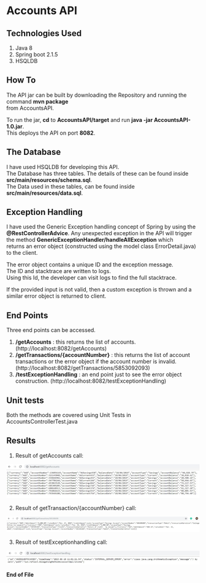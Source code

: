 Accounts API
============

## Technologies Used ##
1. Java 8
2. Spring boot 2.1.5
3. HSQLDB

## How To ##
The API jar can be built by downloading the Repository and running the command **mvn package**  
from AccountsAPI.

To run the jar, **cd** to **AccountsAPI/target** and run **java -jar AccountsAPI-1.0.jar**.  
This deploys the API on port **8082**.

## The Database ##

I have used HSQLDB for developing this API.  
The Database has three tables. The details of these can be found inside **src/main/resources/schema.sql**.  
The Data used in these tables, can be found inside **src/main/resources/data.sql**.

## Exception Handling ##

I have used the Generic Exception handling concept of Spring by using the **@RestControllerAdvice**. 
Any unexpected exception in the API will trigger the method **GenericExceptionHandler/handleAllException** which  
returns an error object (constructed using the model class ErrorDetail.java) to the client. 

The error object contains a unique ID and the exception message.  
The ID and stacktrace are written to logs.  
Using this Id, the developer can visit logs to find the full stacktrace.

If the provided input is not valid, then a custom exception is thrown and a similar error object is returned to client.

## End Points ##

Three end points can be accessed.  
1. **/getAccounts** : this returns the list of accounts. (http://localhost:8082/getAccounts)  
2. **/getTransactions/{accountNumber}** : this returns the list of account transactions or the error object if the account number is invalid. (http://localhost:8082/getTransactions/5853092093)  
3. **/testExceptionHandling** : an end point just to see the error object construction.  (http://localhost:8082/testExceptionHandling)

## Unit tests ##
Both the methods are covered using Unit Tests in AccountsControllerTest.java

## Results ##

1. Result of getAccounts call:

![alt text](https://github.com/venki276/AccountsAPI/blob/master/Endpoint1.jpg)

2. Result of getTransaction/{accountNumber} call:

![alt text](https://github.com/venki276/AccountsAPI/blob/master/Endpoint2.jpg)

3. Result of testExceptionhandling call:

![alt text](https://github.com/venki276/AccountsAPI/blob/master/Endpoint3.jpg)

**End of File**

